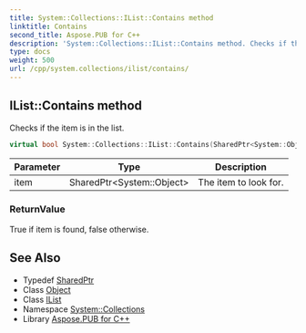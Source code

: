 ```yaml
---
title: System::Collections::IList::Contains method
linktitle: Contains
second_title: Aspose.PUB for C++
description: 'System::Collections::IList::Contains method. Checks if the item is in the list in C++.'
type: docs
weight: 500
url: /cpp/system.collections/ilist/contains/
---
```

## IList::Contains method


Checks if the item is in the list.

```cpp
virtual bool System::Collections::IList::Contains(SharedPtr<System::Object> item) const =0
```


| Parameter | Type | Description |
| --- | --- | --- |
| item | SharedPtr\<System::Object\> | The item to look for. |

### ReturnValue

True if item is found, false otherwise.

## See Also

* Typedef [SharedPtr](../../../system/sharedptr/)
* Class [Object](../../../system/object/)
* Class [IList](../)
* Namespace [System::Collections](../../)
* Library [Aspose.PUB for C++](../../../)
